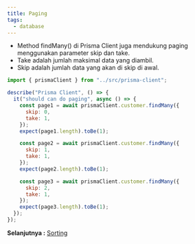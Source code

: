```yaml
---
title: Paging
tags:
  - database
---
```


- Method findMany() di Prisma Client juga mendukung paging menggunakan parameter skip dan take.
- Take adalah jumlah maksimal data yang diambil.
- Skip adalah jumlah data yang akan di skip di awal.

```js
import { prismaClient } from "../src/prisma-client";

describe("Prisma Client", () => {
  it("should can do paging", async () => {
    const page1 = await prismaClient.customer.findMany({
      skip: 0,
      take: 1,
    });
    expect(page1.length).toBe(1);

    const page2 = await prismaClient.customer.findMany({
      skip: 1,
      take: 1,
    });
    expect(page2.length).toBe(1);

    const page3 = await prismaClient.customer.findMany({
      skip: 2,
      take: 1,
    });
    expect(page3.length).toBe(1);
  });
});
```

**Selanjutnya :** [Sorting](sorting.md)
